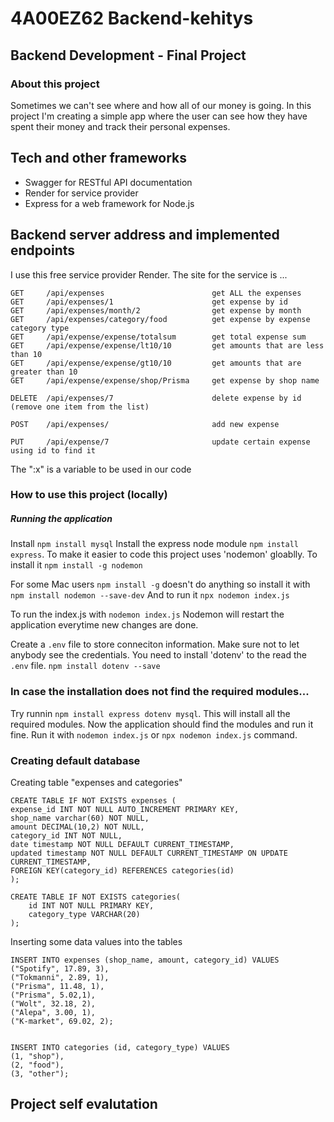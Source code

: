 # 4A00EZ62 Backend-kehitys

## Backend Development - Final Project

### About this project

Sometimes we can't see where and how all of our money is going. In this project I'm creating a simple app where the user can see how they have spent their money and track their personal expenses.

## Tech and other frameworks

- Swagger for RESTful API documentation
- Render for service provider
- Express for a web framework for Node.js

## Backend server address and implemented endpoints

I use this free service provider Render. The site for the service is ...

```
GET     /api/expenses                        get ALL the expenses
GET     /api/expenses/1                      get expense by id
GET     /api/expenses/month/2                get expense by month
GET     /api/expenses/category/food          get expense by expense category type
GET     /api/expense/expense/totalsum        get total expense sum
GET     /api/expense/expense/lt10/10         get amounts that are less than 10
GET     /api/expense/expense/gt10/10         get amounts that are greater than 10
GET     /api/expense/expense/shop/Prisma     get expense by shop name

DELETE  /api/expenses/7                      delete expense by id (remove one item from the list)

POST    /api/expenses/                       add new expense

PUT     /api/expense/7                       update certain expense using id to find it
```

The ":x" is a variable to be used in our code

### How to use this project (locally)

##### Running the application

Install `npm install mysql`
Install the express node module `npm install express`.
To make it easier to code this project uses 'nodemon' gloablly. To install it `npm install -g nodemon`

For some Mac users `npm install -g` doesn't do anything so install it with `npm install nodemon --save-dev` And to run it `npx nodemon index.js`

To run the index.js with `nodemon index.js` Nodemon will restart the application everytime new changes are done.

Create a `.env` file to store conneciton information. Make sure not to let anybody see the credentials. You need to install 'dotenv' to the read the `.env` file.
`npm install dotenv --save`

### In case the installation does not find the required modules...

Try runnin `npm install express dotenv mysql`. This will install all the required modules. Now the application should find the modules and run it fine. Run it with `nodemon index.js` or `npx nodemon index.js` command.

### Creating default database

Creating table "expenses and categories"

```
CREATE TABLE IF NOT EXISTS expenses (
expense_id INT NOT NULL AUTO_INCREMENT PRIMARY KEY,
shop_name varchar(60) NOT NULL,
amount DECIMAL(10,2) NOT NULL,
category_id INT NOT NULL,
date timestamp NOT NULL DEFAULT CURRENT_TIMESTAMP,
updated timestamp NOT NULL DEFAULT CURRENT_TIMESTAMP ON UPDATE CURRENT_TIMESTAMP,
FOREIGN KEY(category_id) REFERENCES categories(id)
);

CREATE TABLE IF NOT EXISTS categories(
    id INT NOT NULL PRIMARY KEY,
    category_type VARCHAR(20)
);
```

Inserting some data values into the tables

```
INSERT INTO expenses (shop_name, amount, category_id) VALUES
("Spotify", 17.89, 3),
("Tokmanni", 2.89, 1),
("Prisma", 11.48, 1),
("Prisma", 5.02,1),
("Wolt", 32.18, 2),
("Alepa", 3.00, 1),
("K-market", 69.02, 2);


INSERT INTO categories (id, category_type) VALUES
(1, "shop"),
(2, "food"),
(3, "other");
```

## Project self evalutation
